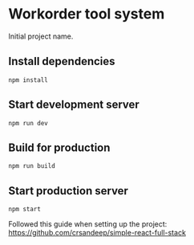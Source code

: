 # Workorder tool system

Initial project name.

## Install dependencies
    npm install

## Start development server
    npm run dev

## Build for production
    npm run build

## Start production server
    npm start

Followed this guide when setting up the project:
https://github.com/crsandeep/simple-react-full-stack
